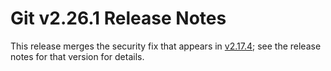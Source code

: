 Git v2.26.1 Release Notes
=========================

This release merges the security fix that appears in [v2.17.4](2.17.4.md); see
the release notes for that version for details.
